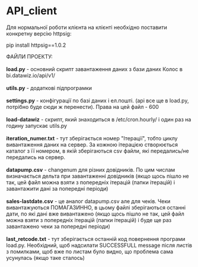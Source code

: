 API_client
==========
Для нормальної роботи клієнта на клієнті необхідно поставити конкретну версію httpsig:

pip install httpsig==1.0.2

ФАЙЛИ ПРОЕКТУ: <br><br>
<b>load.py</b> - основний скрипт завантаження даних з бази даних Колос в bi.datawiz.io/api/v1/<br><br>
<b>utils.py</b> - додаткові підпрограмки<br><br>
<b>settings.py</b> - конфігурації по базі даних і ел.пошті. (api все ще в load.py, потрібно буде сюди ж перенести). Права на цей файл - 600<br><br>
<b>load-datawiz</b> - скрипт, який знаходиться в /etc/cron.hourly/ і один раз на годину запускає utils.py<br><br>
<b>iteration_numer.txt</b> - тут зберігається номер "Ітерації", тобто циклу вивантаження даних на сервер. За кожною ітерацією створюється каталог з її номером, в якій зберігаються csv файли, які передались/не передались на сервер.<br><br>
<b>datapump.csv</b> - changenum для різних довідників. По цим числам визначається дельта при завантаженні довідників (якщо щось пішло не так, цей файл можна взяти з попередніх ітерацій (папки ітерацій) і завантажити дані за попередні періоди)<br><br>
<b>sales-lastdate.csv</b> - це аналог datapump.csv але для чеків. Чеки вивантажуються ПОМАГАЗИННО, в цьому файлі зберігаються останні дати, по які дані вже вивантажено (якщо щось пішло не так, цей файл можна взяти з попередніх ітерацій (папки ітерацій) і буде ще раз завантажено чеки за попередні періоди)<br><br>
<b>last_retcode.txt</b> - тут зберігається останній код повернення програми load.py. Необхідний, щоб надсилати SUCCESSFULL message після листів з помилками, щоб вже по листам було видно, що проблема сама усунулась (якщо таке сталось)<br><br>
